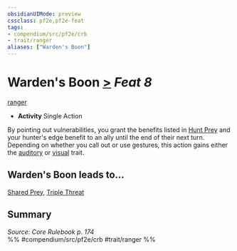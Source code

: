 ```yaml
---
obsidianUIMode: preview
cssclass: pf2e,pf2e-feat
tags:
- compendium/src/pf2e/crb
- trait/ranger
aliases: ["Warden's Boon"]
---
```

# Warden's Boon  [>](chapter-9-playing-the-game.md#Actions "Single Action") *Feat 8*  
[ranger](Reference/Rules/Traits/ranger.md "Ranger Class Trait")  

- **Activity** Single Action

By pointing out vulnerabilities, you grant the benefits listed in [Hunt Prey](hunt-prey.md) and your hunter's edge benefit to an ally until the end of their next turn. Depending on whether you call out or use gestures, this action gains either the [auditory](auditory.md "Auditory Effect Trait") or [visual](visual.md "Visual Effect Trait") trait.

## Warden's Boon leads to...

[Shared Prey](shared-prey.md), [Triple Threat](triple-threat.md)

## Summary

*Source: Core Rulebook p. 174*  
%% #compendium/src/pf2e/crb #trait/ranger %%